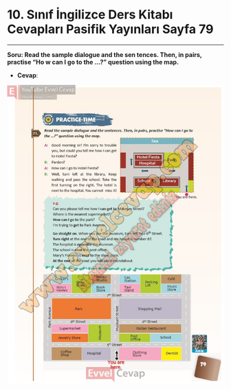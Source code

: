# 10. Sınıf İngilizce Ders Kitabı Cevapları Pasifik Yayınları Sayfa 79

---

**Soru: Read the sample dialogue and the sen tences. Then, in pairs, practise “Ho w can I go to the …?” question using the map.**

-   **Cevap**:

![Image 1](./image_1.jpg)